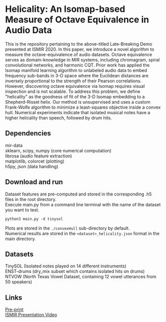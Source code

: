 # Helicality: An Isomap-based Measure of Octave Equivalence in Audio Data
This is the repository pertaining to the above-titled Late-Breaking Demo presented at ISMIR 2020.
In this paper, we introduce a novel algorithm to measure the octave-equivalence of audio datasets. 
Octave equivalence serves as domain-knowledge in MIR systems, including chromagram, spiral convolutional networks, and harmonic CQT. 
Prior work has applied the Isomap manifold learning algorithm to unlabeled audio data to embed frequency sub-bands in 3-D space where 
the Euclidean distances are inversely proportional to the strength of their Pearson correlations. 
However, discovering octave equivalence via Isomap requires visual inspection and is not scalable. 
To address this problem, we define "helicality" as the goodness of fit of the 3-D Isomap embedding to a Shepherd-Risset helix. 
Our method is unsupervised and uses a custom Frank-Wolfe algorithm to minimize a least-squares objective inside a convex hull. 
Numerical experiments indicate that isolated musical notes have a higher helicality than speech, followed by drum hits. 

## Dependencies
mir-data <br/>
sklearn, scipy, numpy (core numerical computation) <br/>
librosa (audio feature extraction) <br/>
matplotlib, colorcet (plotting) <br/>
h5py, json (data handling) <br/>

## Download and run
Dataset features are pre-computed and stored in the corresponding .h5 files in the root directory. <br/>
Execute main.py from a command line terminal with the name of the dataset you want to test. <br/>

`python3 main.py -d tinysol`

Plots are stored in the `./convexHull` sub-directory by default. <br/>
Numerical results are stored in the `<dataset>_helicality.json` format in the main directory. <br/>

## Datasets
TinySOL (Isolated notes played on 14 different instruments) <br/>
ENST-drums (dry_mix subset which contains isolated hits on drums) <br/>
NTVOW (North Texas Vowel Dataset, containing 12 vowel utterances from 50 speakers) <br/>

## Links
[Pre-print](https://arxiv.org/abs/2010.00673) <br/>
[ISMIR Presentation Video](https://youtu.be/ayflseXZ3-c) <br/>


